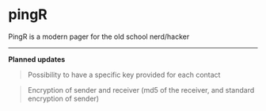 pingR
=====

PingR is a modern pager for the old school nerd/hacker
___

<b>Planned updates</b>

> Possibility to have a specific key provided for each contact

> Encryption of sender and receiver (md5 of the receiver, and standard encryption of sender)
